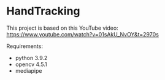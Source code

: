 # HandTracking

This project is based on this YouTube video: https://www.youtube.com/watch?v=01sAkU_NvOY&t=2970s

Requirements:

- python 3.9.2
- opencv 4.5.1
- mediapipe
